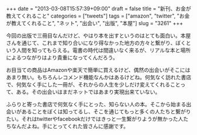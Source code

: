 +++
date = "2013-03-08T15:57:39+09:00"
draft = false
title = "新刊、お金が教えてくれること"
categories = ["tweets"]
tags = ["amazon", "twitter", "お金が教えてくれること", "ネット", "出会い", "出版", "本屋"]
slug = "3261"
+++

今回の出版で三冊目なんだけど、やはり本を出すというのはとても面白い。本屋さんを通じて、これまで知り合いになり得なかった地方の方々と繋がり、ぼくという人間を知ってもらえる。電書の時代は間違いなく来るが、リアルな本と場所によるつながりはより貴重になってくんだろう。

お目当ての商品はAmazonや楽天で簡単に買えるけど、偶然の出会いがそこにはあまり無い。もちろんレコメンド機能なんかはあるけどね。何気なく訪れた書店で、何気なく手にした一冊が、それからの人生を少しだけ変えてくれることって、ある。その出会いはまだネットではあまり実現出来ていない。

ふらりと寄った書店で何気なく手にとった、知らない人の本。そこから始まる出会いがあることをぼくは知ってるし、そこを通じてもっと多くの人たちと繋がりたい。それはtwitterやfacebookだけではきっと一生繋がりようが無かった人たちなんだよね。手にとってくれた皆さんに感謝です。
